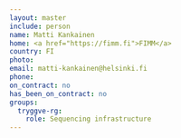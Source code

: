 ```yaml
---
layout: master
include: person
name: Matti Kankainen
home: <a href="https://fimm.fi">FIMM</a>
country: FI
photo:
email: matti-kankainen@helsinki.fi
phone:
on_contract: no
has_been_on_contract: no
groups:
  tryggve-rg:
    role: Sequencing infrastructure
---
```

